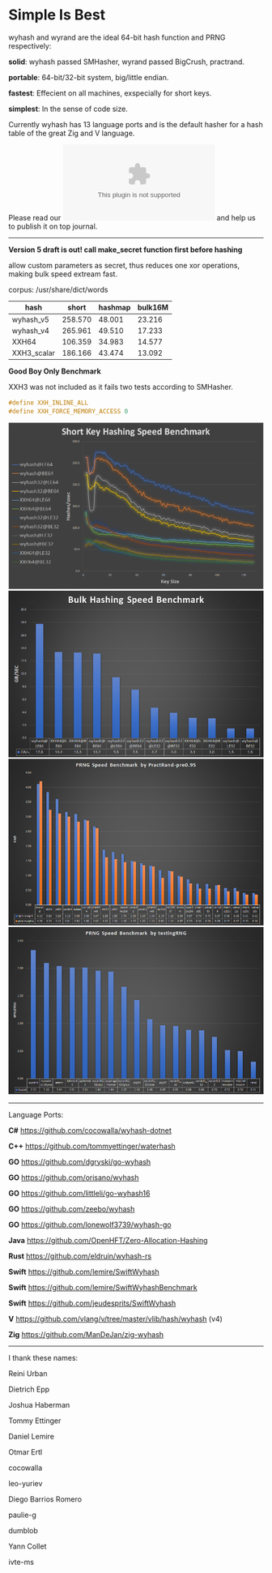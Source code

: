 Simple Is Best
====

wyhash and wyrand are the ideal 64-bit hash function and PRNG respectively: 

**solid**:  wyhash passed SMHasher, wyrand passed BigCrush, practrand.

**portable**: 64-bit/32-bit system, big/little endian.
  
**fastest**:  Effecient on all machines, exspecially for short keys.
  
**simplest**: In the sense of code size.

Currently wyhash has 13 language ports and is the default hasher for a hash table of the great Zig and V language.

Please read our ![manuscript](manuscript.docx) and help us to publish it on top journal.

----------------------------------------

**Version 5 draft is out!  call make_secret function first before hashing**

allow custom parameters as secret, thus reduces one xor operations, making bulk speed extream fast.

corpus: /usr/share/dict/words

|hash|short|hashmap|bulk16M|
|----|----|----|----|
|wyhash_v5| 258.570|48.001 |23.216|
|wyhash_v4 |265.961|49.510|17.233|
|XXH64|106.359|34.983|14.577|
|XXH3_scalar|186.166|43.474|13.092|

**Good Boy Only Benchmark** 

XXH3 was not included as it fails two tests according to SMHasher.

```C
#define XXH_INLINE_ALL
#define XXH_FORCE_MEMORY_ACCESS 0
```
![](Clipboard03.png)
![](Clipboard04.png)
![](Clipboard01.png)
![](Clipboard02.png)

----------------------------------------

Language Ports:

**C#**  https://github.com/cocowalla/wyhash-dotnet

**C++**  https://github.com/tommyettinger/waterhash

**GO**  https://github.com/dgryski/go-wyhash

**GO**  https://github.com/orisano/wyhash

**GO** https://github.com/littleli/go-wyhash16

**GO** https://github.com/zeebo/wyhash

**GO** https://github.com/lonewolf3739/wyhash-go

**Java** https://github.com/OpenHFT/Zero-Allocation-Hashing

**Rust**  https://github.com/eldruin/wyhash-rs

**Swift** https://github.com/lemire/SwiftWyhash

**Swift**  https://github.com/lemire/SwiftWyhashBenchmark

**Swift**  https://github.com/jeudesprits/SwiftWyhash

**V** https://github.com/vlang/v/tree/master/vlib/hash/wyhash (v4)

**Zig** https://github.com/ManDeJan/zig-wyhash

----------------------------------------

I thank these names:

Reini Urban

Dietrich Epp

Joshua Haberman

Tommy Ettinger

Daniel Lemire

Otmar Ertl

cocowalla

leo-yuriev

Diego Barrios Romero

paulie-g 

dumblob

Yann Collet

ivte-ms
